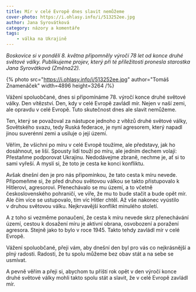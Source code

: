 ```yaml
---
title: Mír v celé Evropě dnes slavit nemůžeme
cover-photo: https://i.ohlasy.info/i/513252ee.jpg
author: Jana Syrovátková
category: názory a komentáře
tags:
    - válka na Ukrajině
---
```


*Boskovice si v pondělí 8. května připomněly výročí 78 let od konce druhé světové války. Publikujeme projev, který při té příležitosti pronesla starostka Jana Syrovátková (Změna22).*

{% photo src="https://i.ohlasy.info/i/513252ee.jpg" author="Tomáš Znamenáček" width=4896 height=3264 /%}

Vážení spoluobčané, dnes si připomínáme 78. výročí konce druhé světové války. Den vítězství. Den, kdy v celé Evropě zavládl mír. Nejen v naší zemi, ale opravdu v celé Evropě. Tuto skutečnost dnes ale slavit nemůžeme. 

Ten, který se považoval za nástupce jednoho z vítězů druhé světové války, Sovětského svazu, tedy Ruská federace, je nyní agresorem, který napadl jinou suverénní zemi a usiluje o její území.

Věřím, že všichni po míru v celé Evropě toužíme, ale představy, jak ho dosáhnout, se liší. Spousty lidí touží po míru, ale jedním dechem volají: Přestaňme podporovat Ukrajinu. Nedodávejme zbraně, nechme je, ať si to sami vyřeší. A myslí si, že toto je cesta ke konci konfliktu.

Avšak dnešní den je pro nás připomínkou, že tato cesta k míru nevede. Připomeňme si, že před druhou světovou válkou se takto přistupovalo k Hitlerovi, agresorovi. Přenechávalo se mu území, a to včetně československého pohraničí, ve víře, že mu to bude stačit a bude opět mír. Ale čím více se ustupovalo, tím víc Hitler chtěl. Až vše nakonec vyústilo v druhou světovou válku. Nejkrvavější konflikt minulého století.

A z toho si vezměme ponaučení, že cesta k míru nevede skrz přenechávání území, cestou k dosažení míru je aktivní obrana, osvobození a poražení agresora. Stejně jako to bylo v roce 1945. Takto tehdy zavládl mír v celé Evropě. 

Vážení spoluobčané, přeji vám, aby dnešní den byl pro vás co nejkrásnější a plný radosti. Radosti, že tu spolu můžeme bez obav stát a na sebe se usmívat. 

A pevně věřím a přeji si, abychom tu příští rok opět v den výročí konce druhé světové války mohli takto spolu stát a slavit, že v celé Evropě zavládl mír.